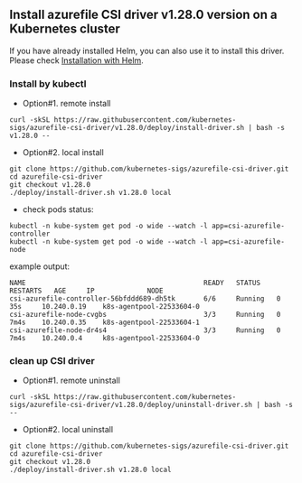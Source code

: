 ## Install azurefile CSI driver v1.28.0 version on a Kubernetes cluster
If you have already installed Helm, you can also use it to install this driver. Please check [Installation with Helm](../charts/README.md).

### Install by kubectl
 - Option#1. remote install
```console
curl -skSL https://raw.githubusercontent.com/kubernetes-sigs/azurefile-csi-driver/v1.28.0/deploy/install-driver.sh | bash -s v1.28.0 --
```

 - Option#2. local install
```console
git clone https://github.com/kubernetes-sigs/azurefile-csi-driver.git
cd azurefile-csi-driver
git checkout v1.28.0
./deploy/install-driver.sh v1.28.0 local
```

 - check pods status:
```console
kubectl -n kube-system get pod -o wide --watch -l app=csi-azurefile-controller
kubectl -n kube-system get pod -o wide --watch -l app=csi-azurefile-node
```

example output:

```
NAME                                            READY   STATUS    RESTARTS   AGE     IP             NODE
csi-azurefile-controller-56bfddd689-dh5tk       6/6     Running   0          35s     10.240.0.19    k8s-agentpool-22533604-0
csi-azurefile-node-cvgbs                        3/3     Running   0          7m4s    10.240.0.35    k8s-agentpool-22533604-1
csi-azurefile-node-dr4s4                        3/3     Running   0          7m4s    10.240.0.4     k8s-agentpool-22533604-0
```

### clean up CSI driver
 - Option#1. remote uninstall
```console
curl -skSL https://raw.githubusercontent.com/kubernetes-sigs/azurefile-csi-driver/v1.28.0/deploy/uninstall-driver.sh | bash -s --
```

 - Option#2. local uninstall
```console
git clone https://github.com/kubernetes-sigs/azurefile-csi-driver.git
cd azurefile-csi-driver
git checkout v1.28.0
./deploy/install-driver.sh v1.28.0 local
```
